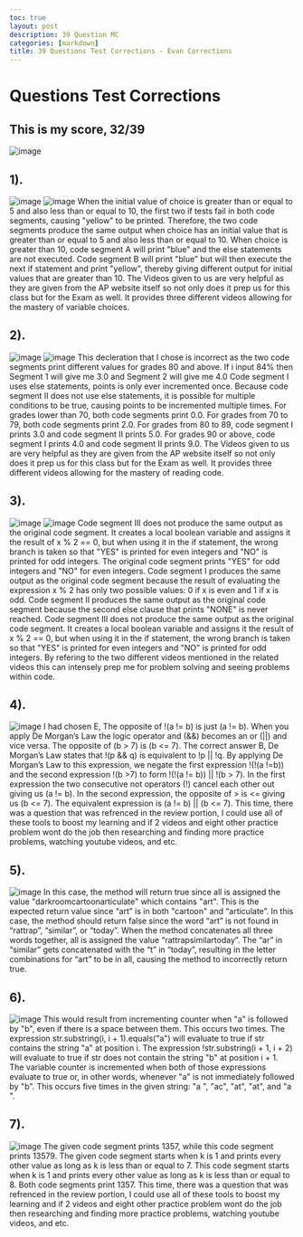 ```yaml
---
toc: true
layout: post
description: 39 Question MC
categories: [markdown]
title: 39 Questions Test Corrections - Evan Corrections
---
```

#  Questions Test Corrections
## This is my score, 32/39
![image](https://user-images.githubusercontent.com/111528360/224601944-da55e33b-61b4-41bb-a881-6e0f442c1e3d.png)
## 1).
![image](https://user-images.githubusercontent.com/111528360/213965497-7bba8400-248b-4b7a-9229-0b71856712b1.png)
![image](https://user-images.githubusercontent.com/111528360/213965505-2f95d743-ef36-4251-93a4-8fefb8c15d27.png)
When the initial value of choice is greater than or equal to 5 and also less than or equal to 10, the first two if tests fail in both code segments, causing "yellow" to be printed. Therefore, the two code segments produce the same output when choice has an initial value that is greater than or equal to 5 and also less than or equal to 10.
When choice is greater than 10, code segment A will print "blue" and the else statements are not executed. Code segment B will print "blue" but will then execute the next if statement and print "yellow", thereby giving different output for initial values that are greater than 10.
The Videos given to us are very helpful as they are given from the AP website itself so not only does it prep us for this class but for the Exam as well. It provides three different videos allowing for the mastery of variable choices.
## 2).
![image](https://user-images.githubusercontent.com/111528360/213965559-0caca3b0-679f-4120-b75a-d1b783db748d.png)
![image](https://user-images.githubusercontent.com/111528360/213965567-556181c2-48c2-4d23-b853-573ad0b18700.png)
This decleration that I chose is incorrect as the two code segments print different values for grades 80 and above. If i input 84% then Segment 1 will give me 3.0 and Segment 2 will give me 4.0
Code segment I uses else statements, points is only ever incremented once. Because code segment II does not use else statements, it is possible for multiple conditions to be true, causing points to be incremented multiple times. For grades lower than 70, both code segments print 0.0. For grades from 70 to 79, both code segments print 2.0. For grades from 80 to 89, code segment I prints 3.0 and code segment II prints 5.0. For grades 90 or above, code segment I prints 4.0 and code segment II prints 9.0.
The Videos given to us are very helpful as they are given from the AP website itself so not only does it prep us for this class but for the Exam as well. It provides three different videos allowing for the mastery of reading code.
## 3).
![image](https://user-images.githubusercontent.com/111528360/213965652-a1475994-064b-4041-9aa1-25526243a30d.png)
![image](https://user-images.githubusercontent.com/111528360/213965675-6eec0fd3-49d0-44a5-9272-034f3e6aaeee.png)
Code segment III does not produce the same output as the original code segment. It creates a local boolean variable and assigns it the result of x % 2 == 0, but when using it in the if statement, the wrong branch is taken so that "YES" is printed for even integers and "NO" is printed for odd integers.
The original code segment prints "YES" for odd integers and "NO" for even integers. Code segment I produces the same output as the original code segment because the result of evaluating the expression x % 2 has only two possible values: 0 if x is even and 1 if x is odd. Code segment II produces the same output as the original code segment because the second else clause that prints "NONE" is never reached. Code segment III does not produce the same output as the original code segment. It creates a local boolean variable and assigns it the result of x % 2 == 0, but when using it in the if statement, the wrong branch is taken so that "YES" is printed for even integers and "NO" is printed for odd integers.
By refering to the two different videos mentioned in the related videos this can intensely prep me for problem solving and seeing problems within code.
## 4).
![image](https://user-images.githubusercontent.com/111528360/213965708-c38dbe41-9de2-439c-9213-69c756dd42fc.png)
I had chosen E, The opposite of !(a != b) is just (a != b). When you apply De Morgan’s Law the logic operator and (&&) becomes an or (||) and vice versa. The opposite of (b > 7) is (b <= 7).
The correct answer B, De Morgan’s Law states that !(p && q) is equivalent to !p || !q. By applying De Morgan’s Law to this expression, we negate the first expression !(!(a !=b)) and the second expression !(b >7) to form !(!(a != b)) || !(b > 7). In the first expression the two consecutive not operators (!) cancel each other out giving us (a != b). In the second expression, the opposite of > is <= giving us (b <= 7). The equivalent expression is (a != b) || (b <= 7).
This time, there was a question that was refrenced in the review portion, I could use all of these tools to boost my learning and if 2 videos and eight other practice problem wont do the job then researching and finding more practice problems, watching youtube videos, and etc.
## 5).
![image](https://user-images.githubusercontent.com/111528360/213965736-05a00860-977b-4041-9395-dccaf7191277.png)
In this case, the method will return true since all is assigned the value "darkroomcartoonarticulate" which contains "art". This is the expected return value since “art” is in both "cartoon" and “articulate”.
In this case, the method should return false since the word “art” is not found in “rattrap”, “similar”, or “today”. When the method concatenates all three words together, all is assigned the value “rattrapsimilartoday”. The “ar” in “similar” gets concatenated with the “t” in “today”, resulting in the letter combinations for “art” to be in all, causing the method to incorrectly return true.
## 6).
![image](https://user-images.githubusercontent.com/111528360/213965856-c35d4e23-e27b-4c97-b13a-e144b97d997f.png)
This would result from incrementing counter when "a" is followed by "b", even if there is a space between them. This occurs two times.
 The expression str.substring(i, i + 1).equals("a") will evaluate to true if str contains the string "a" at position i. The expression !str.substring(i + 1, i + 2) will evaluate to true if str does not contain the string "b" at position i + 1. The variable counter is incremented when both of those expressions evaluate to true or, in other words, whenever "a" is not immediately followed by "b". This occurs five times in the given string: "a ", "ac", "at", "at", and "a ".
## 7).
![image](https://user-images.githubusercontent.com/111528360/213966055-c1e803ff-f347-4046-9bf6-e08306d90327.png)
The given code segment prints 1357, while this code segment prints 13579.
The given code segment starts when k is 1 and prints every other value as long as k is less than or equal to 7. This code segment starts when k is 1 and prints every other value as long as k is less than or equal to 8. Both code segments print 1357.
This time, there was a question that was refrenced in the review portion, I could use all of these tools to boost my learning and if 2 videos and eight other practice problem wont do the job then researching and finding more practice problems, watching youtube videos, and etc.
